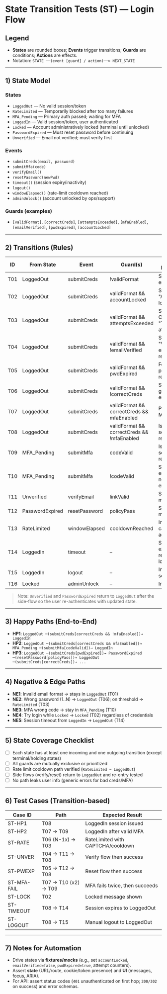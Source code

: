 # State Transition Tests (ST) — Login Flow

## Legend
- **States** are rounded boxes; **Events** trigger transitions; **Guards** are conditions; **Actions** are effects.
- Notation: `STATE ──(event [guard] / action)──> NEXT_STATE`

---

## 1) State Model

### States
- `LoggedOut` — No valid session/token
- `RateLimited` — Temporarily blocked after too many failures
- `MFA_Pending` — Primary auth passed; waiting for MFA
- `LoggedIn` — Valid session/token, user authenticated
- `Locked` — Account administratively locked (terminal until unlocked)
- `PasswordExpired` — Must reset password before continuing
- `Unverified` — Email not verified; must verify first

### Events
- `submitCreds(email, password)`
- `submitMfa(code)`
- `verifyEmail()`
- `resetPassword(newPwd)`
- `timeout()` (session expiry/inactivity)
- `logout()`
- `windowElapsed()` (rate-limit cooldown reached)
- `adminUnlock()` (account unlocked by ops/support)

### Guards (examples)
- `[validFormat]`, `[correctCreds]`, `[attemptsExceeded]`, `[mfaEnabled]`, `[emailVerified]`, `[pwdExpired]`, `[accountLocked]`

---

## 2) Transitions (Rules)

| ID  | From State      | Event                 | Guard(s)                                                             | Action / Message                                 | To State        |
|-----|------------------|-----------------------|----------------------------------------------------------------------|--------------------------------------------------|-----------------|
| T01 | LoggedOut        | submitCreds           | !validFormat                     | Show field error                                 | LoggedOut       |
| T02 | LoggedOut        | submitCreds           | validFormat && accountLocked     | Show "Account locked"                            | Locked          |
| T03 | LoggedOut        | submitCreds           | validFormat && attemptsExceeded  | Show CAPTCHA / "Too many attempts"               | RateLimited     |
| T04 | LoggedOut        | submitCreds           | validFormat && !emailVerified    | Show "Verify email" + resend link                | Unverified      |
| T05 | LoggedOut        | submitCreds           | validFormat && pwdExpired        | Force password reset                             | PasswordExpired |
| T06 | LoggedOut        | submitCreds           | validFormat && !correctCreds     | Show generic error                               | LoggedOut       |
| T07 | LoggedOut        | submitCreds           | validFormat && correctCreds && mfaEnabled | Prompt MFA                              | MFA_Pending     |
| T08 | LoggedOut        | submitCreds           | validFormat && correctCreds && !mfaEnabled | Issue session, redirect                  | LoggedIn        |
| T09 | MFA_Pending      | submitMfa             | codeValid                        | Issue session, redirect                          | LoggedIn        |
| T10 | MFA_Pending      | submitMfa             | !codeValid                       | Show MFA error (do not enumerate)                | MFA_Pending     |
| T11 | Unverified       | verifyEmail           | linkValid                        | Success message                                  | LoggedOut       |
| T12 | PasswordExpired  | resetPassword         | policyPass                       | Success message                                  | LoggedOut       |
| T13 | RateLimited      | windowElapsed         | cooldownReached                  | Inform user can try again                        | LoggedOut       |
| T14 | LoggedIn         | timeout               | –                                | Session expired → redirect to login              | LoggedOut       |
| T15 | LoggedIn         | logout                | –                                | Invalidate session                               | LoggedOut       |
| T16 | Locked           | adminUnlock           | –                                | Inform user                                      | LoggedOut       |

> Note: `Unverified` and `PasswordExpired` return to `LoggedOut` after the side-flow so the user re-authenticates with updated state.

---

## 3) Happy Paths (End-to-End)

- **HP1**: `LoggedOut ─(submitCreds[correctCreds && !mfaEnabled])→ LoggedIn`
- **HP2**: `LoggedOut ─(submitCreds[correctCreds && mfaEnabled])→ MFA_Pending ─(submitMfa[codeValid])→ LoggedIn`
- **HP3**: `LoggedOut ─(submitCreds[pwdExpired])→ PasswordExpired ─(resetPassword[policyPass])→ LoggedOut ─(submitCreds[correctCreds])→ ...`

---

## 4) Negative & Edge Paths

- **NE1**: Invalid email format → stays in `LoggedOut` (T01)
- **NE2**: Wrong password (1..N) → `LoggedOut` (T06); on threshold → `RateLimited` (T03)
- **NE3**: MFA wrong code → stay in `MFA_Pending` (T10)
- **NE4**: Try login while `Locked` → `Locked` (T02) regardless of credentials
- **NE5**: Session timeout from `LoggedIn` → `LoggedOut` (T14)

---

## 5) State Coverage Checklist

- [ ] Each state has at least one incoming and one outgoing transition (except terminal/holding states)
- [ ] All guards are mutually exclusive or prioritized
- [ ] Rate limit cooldown path verified (`RateLimited → LoggedOut`)
- [ ] Side flows (verify/reset) return to `LoggedOut` and re-entry tested
- [ ] No path leaks user info (generic errors for bad creds/MFA)

---

## 6) Test Cases (Transition-based)

| Case ID     | Path                                                                                 | Expected Result                          |
|-------------|--------------------------------------------------------------------------------------|------------------------------------------|
| ST-HP1      | T08                                                                                  | LoggedIn session issued                   |
| ST-HP2      | T07 → T09                                                                            | LoggedIn after valid MFA                  |
| ST-RATE     | T06 (N-1x) → T03                                                                     | RateLimited with CAPTCHA/cooldown         |
| ST-UNVER    | T04 → T11 → T08                                                                      | Verify flow then success                  |
| ST-PWEXP    | T05 → T12 → T08                                                                      | Reset flow then success                   |
| ST-MFA-FAIL | T07 → T10 (x2) → T09                                                                 | MFA fails twice, then succeeds            |
| ST-LOCK     | T02                                                                                  | Locked message shown                      |
| ST-TIMEOUT  | T08 → T14                                                                            | Session expires to LoggedOut              |
| ST-LOGOUT   | T08 → T15                                                                            | Manual logout to LoggedOut                |

---

## 7) Notes for Automation
- Drive states via **fixtures/mocks** (e.g., set `accountLocked`, `emailVerified=false`, `pwdExpired=true`, attempt counters).
- Assert **state** (URL/route, cookie/token presence) and **UI** (messages, focus, ARIA).
- For API: assert status codes (`401` unauthenticated on first hop; `200/302` on success) and error schemas.